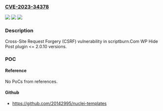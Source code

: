 ### [CVE-2023-34378](https://cve.mitre.org/cgi-bin/cvename.cgi?name=CVE-2023-34378)
![](https://img.shields.io/static/v1?label=Product&message=WP%20Hide%20Post&color=blue)
![](https://img.shields.io/static/v1?label=Version&message=n%2Fa%3C%3D%202.0.10%20&color=brighgreen)
![](https://img.shields.io/static/v1?label=Vulnerability&message=CWE-352%20Cross-Site%20Request%20Forgery%20(CSRF)&color=brighgreen)

### Description

Cross-Site Request Forgery (CSRF) vulnerability in scriptburn.Com WP Hide Post plugin <= 2.0.10 versions.

### POC

#### Reference
No PoCs from references.

#### Github
- https://github.com/20142995/nuclei-templates

